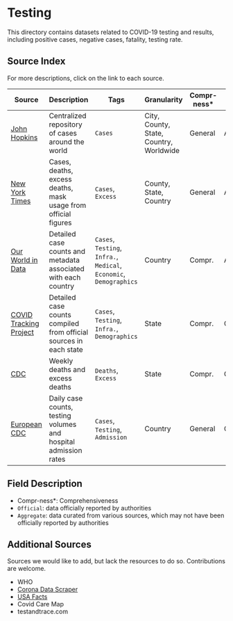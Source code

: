 # Testing

This directory contains datasets related to COVID-19 testing and results, including positive cases, negative cases, fatality, testing rate.

## Source Index

For more descriptions, click on the link to each source.

| Source | Description | Tags | Granularity | Compr-ness* | Source Type | First Updated | Last Updated |
|-|-|-|-|-|-|-|-|
| [John Hopkins](jhu/) | Centralized repository of cases around the world | `Cases` | City, County, State, Country, Worldwide | General | Aggregate | 01/22/2020 | - |
| [New York Times](nytimes/) | Cases, deaths, excess deaths, mask usage from official figures | `Cases`, `Excess` | County, State, Country | General | Aggregate | 01/21/2020 | - |
| [Our World in Data](owid/) | Detailed case counts and metadata associated with each country | `Cases`, `Testing`, `Infra.`, `Medical`, `Economic`, `Demographics` | Country | Compr. | Aggregate | 03/13/2020 | - |
| [COVID Tracking Project](covid-tracking-project/) | Detailed case counts compiled from official sources in each state | `Cases`, `Testing`, `Infra.`, `Demographics` | State | Compr. | Official | 01/22/2020 | - |
| [CDC](cdc/) | Weekly deaths and excess deaths | `Deaths`, `Excess` | State | Compr. | Official | 01/14/2020 | 08/01/2020 |
| [European CDC](ecdc/) | Daily case counts, testing volumes and hospital admission rates | `Cases`, `Testing`, `Admission` | Country | General | Official | 01/01/2020 | 08/16/2020 |


## Field Description
- Compr-ness*: Comprehensiveness
- `Official`: data officially reported by authorities
- `Aggregate`: data curated from various sources, which may not have been officially reported by authorities

## Additional Sources 

Sources we would like to add, but lack the resources to do so. Contributions are welcome.

- WHO
- [Corona Data Scraper](https://coronadatascraper.com/)
- [USA Facts](https://usafacts.org/visualizations/coronavirus-covid-19-spread-map/)
- Covid Care Map
- testandtrace.com
